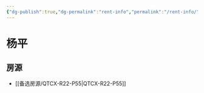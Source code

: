 ```yaml
---
{"dg-publish":true,"dg-permalink":"rent-info","permalink":"/rent-info/"}
---
```



# 杨平

## 房源

- [[备选房源/QTCX-R22-P55\|QTCX-R22-P55]]

